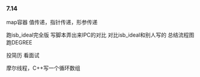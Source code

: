 ### 7.14
map容器
值传递，指针传递，形参传递


跑isb_ideal完全版
写脚本弄出来IPC的对比
对比isb_ideal和别人写的
总结流程图
跑DEGREE

投简历
看面试

摩尔线程，C++写一个循环数组